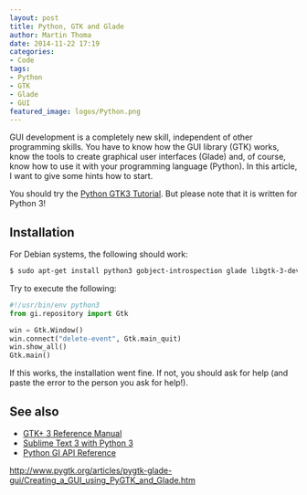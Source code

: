```yaml
---
layout: post
title: Python, GTK and Glade
author: Martin Thoma
date: 2014-11-22 17:19
categories: 
- Code
tags: 
- Python
- GTK
- Glade
- GUI
featured_image: logos/Python.png
---
```

GUI development is a completely new skill, independent of other programming
skills. You have to know how the GUI library (GTK) works, know the tools to
create graphical user interfaces (Glade) and, of course, know how to use it
with your programming language (Python). In this article, I want to give some
hints how to start.

You should try the [Python GTK3 Tutorial](http://python-gtk-3-tutorial.readthedocs.org/en/latest/index.html). But please note that it is written for Python 3!

## Installation

For Debian systems, the following should work:

```bash
$ sudo apt-get install python3 gobject-introspection glade libgtk-3-dev
```

Try to execute the following:

```python
#!/usr/bin/env python3
from gi.repository import Gtk

win = Gtk.Window()
win.connect("delete-event", Gtk.main_quit)
win.show_all()
Gtk.main()
```

If this works, the installation went fine. If not, you should ask for help
(and paste the error to the person you ask for help!).



## See also

* [GTK+ 3 Reference Manual](https://developer.gnome.org/gtk3/stable/)
* [Sublime Text 3 with Python 3](https://coderwall.com/p/nhq2gg/setting-up-sublimerepl-with-python3)
* [Python GI API Reference](http://lazka.github.io/pgi-docs/index.html#Gtk-3.0)

http://www.pygtk.org/articles/pygtk-glade-gui/Creating_a_GUI_using_PyGTK_and_Glade.htm


